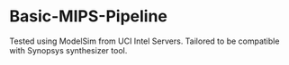 # Basic-MIPS-Pipeline

Tested using ModelSim from UCI Intel Servers.
Tailored to be compatible with Synopsys synthesizer tool.
